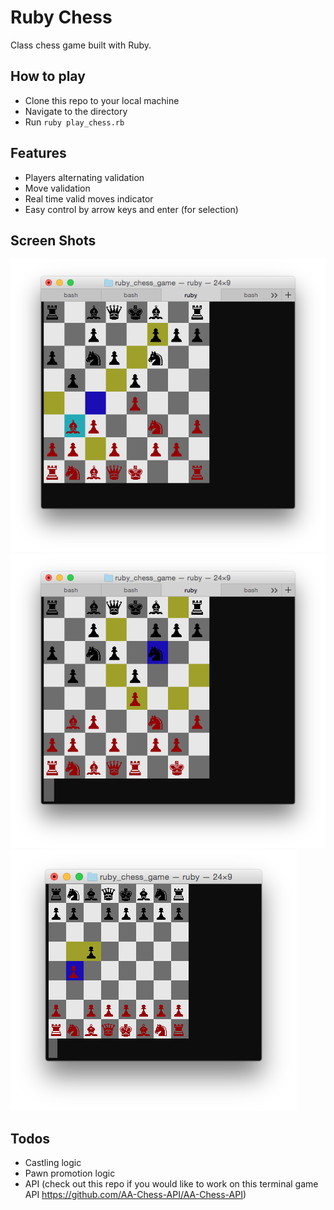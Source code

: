 # Ruby Chess
Class chess game built with Ruby.

## How to play
- Clone this repo to your local machine
- Navigate to the directory
- Run `ruby play_chess.rb`

## Features
- Players alternating validation
- Move validation
- Real time valid moves indicator
- Easy control by arrow keys and enter (for selection)

## Screen Shots
![one]
![two]
![three]

[one]: ./screenshots/1.png
[two]: ./screenshots/2.png
[three]: ./screenshots/3.png

## Todos
- Castling logic
- Pawn promotion logic
- API (check out this repo if you would like to work on this terminal game API
https://github.com/AA-Chess-API/AA-Chess-API)